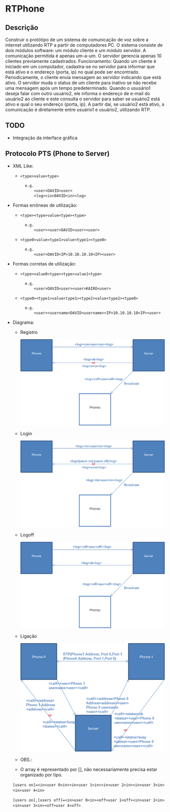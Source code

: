 ﻿# RTPhone

## Descrição
Construir o protótipo de um sistema de comunicação de voz sobre a internet utilizando RTP a partir de computadores PC. O sistema consiste de dois módulos software: um módulo cliente e um módulo servidor. A comunicação permitida é apenas um-a-um. O servidor gerencia apenas 10 clientes previamente cadastrados. Funcionamento: Quando um cliente é iniciado em um computador, cadastra-se no servidor para informar que está ativo e o endereço {porta, ip} no qual pode ser encontrado. Periodicamente, o cliente envia mensagem ao servidor indicando que está ativo. O servidor muda o status de um cliente para inativo se não recebe uma mensagem após um tempo predeterminado. Quando o ususário1 deseja falar com outro usuário2, ele informa o endereço de e-mail do usuário2 ao cliente e este consulta o servidor para saber se usuário2 está ativo e qual o seu endereço {porta, ip}. A partir daí, se usuário2 está ativo, a comunicação é diretamente entre usuário1 e usuário2, utilizando RTP.


## TODO
* Integração da interface gráfica

## Protocolo PTS (Phone to Server)
* XML Like:
 
    * `<type>value<type>`

            e.g. 
                <user>DAVID<user>
                <log><in>DAVID<in><log>


* Formas errôneas de utilização:

    * `<type><type>value<type><type>`

            e.g. 
                <user><user>DAVID<user><user>


    * `<type0>value<type1>value<type1><type0>`

            e.g. 
                <user>DAVID<IP>10.10.10.10<IP><user>



* Formas corretas de utilização:

	* `<type>value0<type><type>value1<type>`

            e.g. 
                <user>DAVID<user><user>KAIRO<user>


	* `<type0><type1>value<type1><type2>value<type2><type0>`

            e.g. 
                <user><username>DAVID<username><IP>10.10.10.10<IP><user>

* Diagrama:

    * Registro


		![Alt text](Docs/Register.png "Registro")
    
    * Login


		![Alt text](Docs/Login.png "Login")
    
    * Logoff


		![Alt text](Docs/Logoff.png "Logoff")
    
    * Ligação


		![Alt text](Docs/Call.png "Ligação")



    * OBS.:

	* O array é representado por [], não necessariamente precisa estar organizado por tipo.


	`[users on]=<in>user 0<in><in>user 1<in><in>user 2<in><in>user 3<in><in>user 4<in>`

	`[users on],[users off]=<in>user 0<in><off>user 1<off><in>user 2<in><in>user 3<in><off>user 4<off>`

